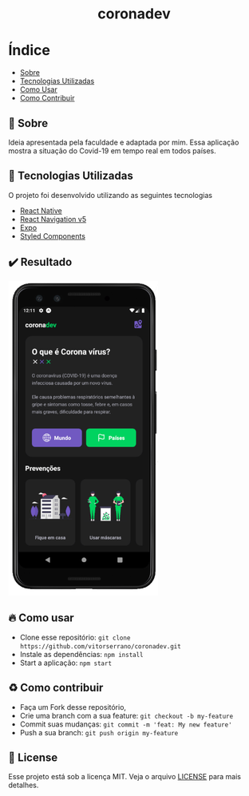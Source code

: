 <h1 align="center">
    coronadev
</h1>

# Índice

- [Sobre](#sobre)
- [Tecnologias Utilizadas](#tecnologias-utilizadas)
- [Como Usar](#como-usar)
- [Como Contribuir](#como-contribuir)

<a id="sobre"></a>
## :bookmark: Sobre 

Ideia apresentada pela faculdade e adaptada por mim. Essa aplicação mostra a situação do Covid-19 em tempo real em todos países.

<a id="tecnologias-utilizadas"></a>
## :rocket: Tecnologias Utilizadas

O projeto foi desenvolvido utilizando as seguintes tecnologias

- [React Native](https://reactnative.dev/)
- [React Navigation v5](https://reactnavigation.org/)
- [Expo](https://expo.io/)
- [Styled Components](https://styled-components.com/)

## :heavy_check_mark: Resultado

<img alt="Home" title="#home" width="300px" src=".github/Home.png">

<a id="como-usar"></a>
## :fire: Como usar

- Clone esse repositório: `git clone https://github.com/vitorserrano/coronadev.git`
- Instale as dependências: `npm install` 
- Start a aplicação: `npm start`

<a id="como-contribuir"></a>
## :recycle: Como contribuir

- Faça um Fork desse repositório,
- Crie uma branch com a sua feature: `git checkout -b my-feature`
- Commit suas mudanças: `git commit -m 'feat: My new feature'`
- Push a sua branch: `git push origin my-feature`

## :memo: License

Esse projeto está sob a licença MIT. Veja o arquivo [LICENSE](LICENSE) para mais detalhes.

